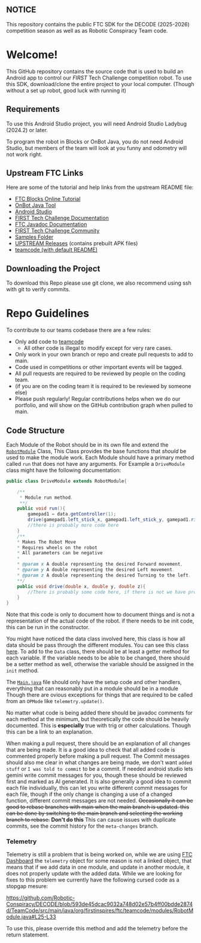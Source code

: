 ## NOTICE
This repository contains the public FTC SDK for the DECODE (2025-2026) competition season as well as as Robotic Conspiracy Team code.

# Welcome!
This GitHub repository contains the source code that is used to build an Android app to control our *FIRST* Tech Challenge competition robot. To use this SDK, download/clone the entire project to your local computer. (Though without a set up robot, good luck with running it)

## Requirements
To use this Android Studio project, you will need Android Studio Ladybug (2024.2) or later.

To program the robot in Blocks or OnBot Java, you do not need Android Studio, but members of the team will look at you funny and odometry will not work right.

## Upstream FTC Links
Here are some of the tutorial and help links from the upstream README file:
- [FTC Blocks Online Tutorial](https://ftc-docs.firstinspires.org/programming_resources/blocks/Blocks-Tutorial.html)
- [OnBot Java Tool](https://ftc-docs.firstinspires.org/programming_resources/onbot_java/OnBot-Java-Tutorial.html)
- [Android Studio](https://ftc-docs.firstinspires.org/programming_resources/android_studio_java/Android-Studio-Tutorial.html)
- [FIRST Tech Challenge Documentation](https://ftc-docs.firstinspires.org/index.html)
- [FTC Javadoc Documentation](https://javadoc.io/doc/org.firstinspires.ftc)
- [FIRST Tech Challenge Community](https://ftc-community.firstinspires.org/)
- [Samples Folder](FtcRobotController/src/main/java/org/firstinspires/ftc/robotcontroller/external/samples)
- [UPSTREAM Releases](https://github.com/FIRST-Tech-Challenge/FtcRobotController/releases) (contains prebuilt APK files)
- [teamcode (with default README)](TeamCode/src/main/java/org/firstinspires/ftc/teamcode)

## Downloading the Project
To download this Repo please use git clone, we also recommend using ssh with git to verify commits.

# Repo Guidelines
To contribute to our teams codebase there are a few rules:
 - Only add code to [teamcode](TeamCode/src/main/java/org/firstinspires/ftc/teamcode)
	- All other code is illegal to modify except for very rare cases.
 - Only work in your own branch or repo and create pull requests to add to main.
 - Code used in competitions or other important events will be tagged.
 - All pull requests are required to be reviewed by people on the coding team.
  - (if you are on the coding team it is required to be reviewed by someone else)
 - Please push regularly! Regular contributions helps when we do our portfolio, and will show on the GitHub contribution graph when pulled to main.

## Code Structure

Each Module of the Robot should be in its own file and extend the [`RobotModule`](TeamCode/src/main/java/org/firstinspires/ftc/teamcode/modules/RobotModule.java) Class, This Class provides the base functions that *should* be used to make the module work. Each Module should have a primary method called `run` that does not have any arguments. For Example a `DriveModule` class might have the following documentation:
```java
public class DriveModule extends RobotModule{

    /**
     * Module run method.
     **/
    public void run(){
        gamepad1 = data.getController(1); 
        drive(gamepad1.left_stick_x, gamepad1.left_stick_y, gamepad1.right_stick_x);
        //there is probably more code here
    }
    /** 
    * Makes The Robot Move
    * Requires wheels on the robot
    * All parameters can be negative 
    * 
    * @param x A double representing the desired Forward movement,
    * @param y A double representing the desired Left movement.
    * @param z A double representing the desired Turning to the left.
    **/
    public void drive(double x, double y, double z){
        //There is probably some code here, if there is not we have problems
    }
}
```
Note that this code is only to document how to document things and is not a representation of the actual code of the robot. if there needs to be init code, this can be run in the constructor.

You might have noticed the data class involved here, this class is how all data should be pass through the different modules. You can see this class [here](TeamCode/src/main/java/org/firstinspires/ftc/teamcode/modules/Data.java). To add to the `Data` class, there should be at least a getter method for each variable. If the variable needs to be able to be changed, there should be a setter method as well, otherwise the variable should be assigned in the `init` method. 

The [`Main.java`](TeamCode/src/main/java/org/firstinspires/ftc/teamcode/Main.java) file should only have the setup code and other handlers, everything that can reasonably put in a module should be in a module Though there are ovious exceptions for things that are required to be called from an `OPMode` like `telemetry.update()`. 

No matter what code is being added there should be javadoc comments for each method at the minimum, but theoretically the code should be heavily documented. This is **especially** true with trig or other calculations. Though this can be a link to an explanation.

When making a pull request, there should be an explanation of all changes that are being made. It is a good idea to check that all added code is commented properly before making a pull request. The Commit messages should also me clear in what changes are being made, we don't want `added stuff` or `I was told to commit` to be a commit. If needed android studio lets gemini write commit messages for you, though these should be reviewed first and marked as AI generated. It is also generally a good idea to commit each file individually, this can let you write different commit messages for each file, though if the only change is changing a use of a changed function, different commit messages are not needed. ~~Occasionally it can be good to rebase branches with main when the main branch is updated.  this can be done by switching to the main branch and selecting the working branch to rebase.~~ **Don't do this** This can cause issues with duplicate commits, see the commit history for the `meta-changes` branch. 

### Telemetry
Telemetry is still a problem that is being worked on, while we are using [FTC Dashboard](https://acmerobotics.github.io/ftc-dashboard/) the `telemetry` object for some reason is not a linked object, that means that if we add data in one module, and update in another module, it does not properly update with the added data. While we are looking for fixes to this problem we currently have the following cursed code as a stopgap mesure:

https://github.com/Robotic-Conspiracy/DECODE/blob/593de45dcac9032a748d02e57b4ff00bdde2874d/TeamCode/src/main/java/org/firstinspires/ftc/teamcode/modules/RobotModule.java#L25-L33

To use this, please override this method and add the telemetry before the return statement. 

